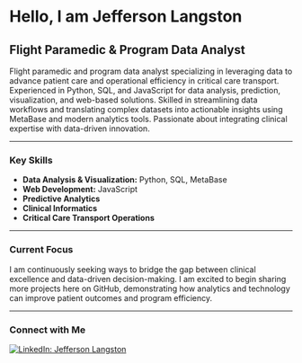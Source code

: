 # Hello, I am Jefferson Langston

## Flight Paramedic & Program Data Analyst

Flight paramedic and program data analyst specializing in leveraging data to advance patient care and operational efficiency in critical care transport. Experienced in Python, SQL, and JavaScript for data analysis, prediction, visualization, and web-based solutions. Skilled in streamlining data workflows and translating complex datasets into actionable insights using MetaBase and modern analytics tools. Passionate about integrating clinical expertise with data-driven innovation.

---

### Key Skills

- **Data Analysis & Visualization:** Python, SQL, MetaBase
- **Web Development:** JavaScript
- **Predictive Analytics**
- **Clinical Informatics**
- **Critical Care Transport Operations**

---

### Current Focus

I am continuously seeking ways to bridge the gap between clinical excellence and data-driven decision-making. I am excited to begin sharing more projects here on GitHub, demonstrating how analytics and technology can improve patient outcomes and program efficiency.

---

### Connect with Me

[![LinkedIn: Jefferson Langston](https://img.shields.io/badge/LinkedIn-Connect-blue?logo=linkedin)](https://www.linkedin.com/in/jefferson-langston-b-s-nrp-fp-c-a3b332135/)
